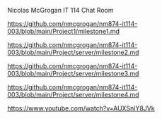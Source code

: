 Nicolas McGrogan
IT 114
Chat Room

https://github.com/nmcgrogan/nm874-it114-003/blob/main/Project1/milestone1.md

https://github.com/nmcgrogan/nm874-it114-003/blob/main/Project/server/milestone2.md

https://github.com/nmcgrogan/nm874-it114-003/blob/main/Project/server/milestone3.md

https://github.com/nmcgrogan/nm874-it114-003/blob/main/Project/server/milestone4.md

https://www.youtube.com/watch?v=AUXSnlY8JVk
